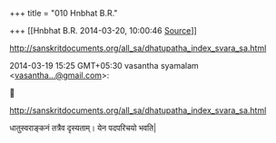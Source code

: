 +++
title = "010 Hnbhat B.R."

+++
[[Hnbhat B.R.	2014-03-20, 10:00:46 [Source](https://groups.google.com/g/samskrita/c/w3buxiO-0Kg)]]



<http://sanskritdocuments.org/all_sa/dhatupatha_index_svara_sa.html>  

  
  

2014-03-19 15:25 GMT+05:30 vasantha syamalam \<[vasantha...@gmail.com]()\>:  



<http://sanskritdocuments.org/all_sa/dhatupatha_index_svara_sa.html>

  

धातुस्वराङ्कनं तत्रैव दृस्यताम्। येन पदपरिचयो भवति\|

  



  

